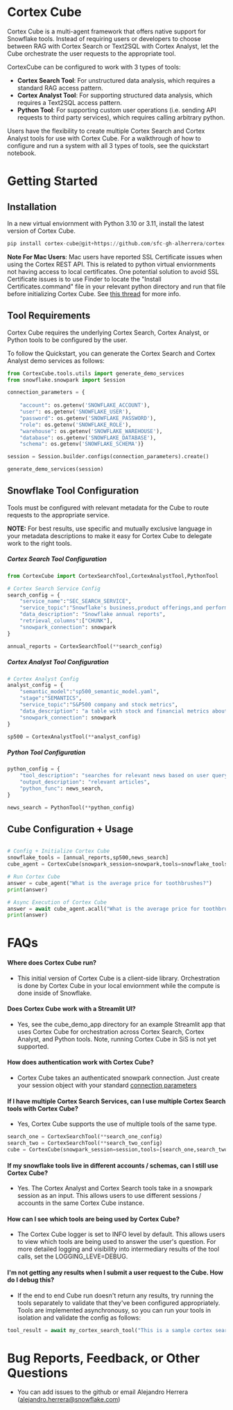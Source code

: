 # Cortex Cube 

Cortex Cube is a multi-agent framework that offers native support for Snowflake tools. Instead of requiring users or developers to choose between RAG with Cortex Search or Text2SQL with Cortex Analyst, let the Cube orchestrate the user requests to the appropriate tool. 

CortexCube can be configured to work with 3 types of tools:
- **Cortex Search Tool**: For unstructured data analysis, which requires a standard RAG access pattern.
- **Cortex Analyst Tool**: For supporting structured data analysis, which requires a Text2SQL access pattern.
- **Python Tool**: For supporting custom user operations (i.e. sending API requests to third party services), which requires calling arbitrary python.

Users have the flexibility to create multiple Cortex Search and Cortex Analyst tools for use with Cortex Cube. For a walkthrough of how to configure and run a system with all 3 types of tools, see the quickstart notebook. 

# Getting Started 

## Installation 
In a new virtual enviornment with Python 3.10 or 3.11, install the latest version of Cortex Cube.
```python
pip install cortex-cube@git+https://github.com/sfc-gh-alherrera/cortex-cube.git
```

**Note For Mac Users**: Mac users have reported SSL Certificate issues when using the Cortex REST API. This is related to python virtual enviornments not having access to local certificates. One potential solution to avoid SSL Certificate issues is to use Finder to locate the "Install Certificates.command" file in your relevant python directory and run that file before initializing Cortex Cube. See [this thread](https://github.com/python/cpython/issues/87570#issuecomment-1093904961) for more info.

## Tool Requirements
Cortex Cube requires the underlying Cortex Search, Cortex Analyst, or Python tools to be configured by the user. 

To follow the Quickstart, you can generate the Cortex Search and Cortex Analyst demo services as follows:
```python
from CortexCube.tools.utils import generate_demo_services
from snowflake.snowpark import Session

connection_parameters = {
    
    "account": os.getenv('SNOWFLAKE_ACCOUNT'),
    "user": os.getenv('SNOWFLAKE_USER'),
    "password": os.getenv('SNOWFLAKE_PASSWORD'),
    "role": os.getenv('SNOWFLAKE_ROLE'),
    "warehouse": os.getenv('SNOWFLAKE_WAREHOUSE'),
    "database": os.getenv('SNOWFLAKE_DATABASE'),
    "schema": os.getenv('SNOWFLAKE_SCHEMA')}  

session = Session.builder.configs(connection_parameters).create()

generate_demo_services(session)
```


## Snowflake Tool Configuration
Tools must be configured with relevant metadata for the Cube to route requests to the appropriate service.

**NOTE:** For best results, use specific and mutually exclusive language in your metadata descriptions to make it easy for Cortex Cube to delegate work to the right tools.

##### Cortex Search Tool Configuration
```python
from CortexCube import CortexSearchTool,CortexAnalystTool,PythonTool

# Cortex Search Service Config
search_config = {
    "service_name":"SEC_SEARCH_SERVICE",
    "service_topic":"Snowflake's business,product offerings,and performance",
    "data_description": "Snowflake annual reports",
    "retrieval_columns":["CHUNK"],
    "snowpark_connection": snowpark
}

annual_reports = CortexSearchTool(**search_config)
```
##### Cortex Analyst Tool Configuration
```python
# Cortex Analyst Config
analyst_config = {
    "semantic_model":"sp500_semantic_model.yaml",
    "stage":"SEMANTICS",
    "service_topic":"S&P500 company and stock metrics",
    "data_description": "a table with stock and financial metrics about S&P500 companies ",
    "snowpark_connection": snowpark
}

sp500 = CortexAnalystTool(**analyst_config)
```
##### Python Tool Configuration
```python
python_config = {
    "tool_description": "searches for relevant news based on user query",
    "output_description": "relevant articles",
    "python_func": news_search,
}

news_search = PythonTool(**python_config)
```

## Cube Configuration + Usage
````python

# Config + Initialize Cortex Cube
snowflake_tools = [annual_reports,sp500,news_search]
cube_agent = CortexCube(snowpark_session=snowpark,tools=snowflake_tools)

# Run Cortex Cube
answer = cube_agent("What is the average price for toothbrushes?")
print(answer)

# Async Execution of Cortex Cube
answer = await cube_agent.acall("What is the average price for toothbrushes?")
print(answer)
````

# FAQs

#### Where does Cortex Cube run?
- This initial version of Cortex Cube is a client-side library. Orchestration is done by Cortex Cube in your local enviornment while the compute is done inside of Snowflake.

#### Does Cortex Cube work with a Streamlit UI?
- Yes, see the cube_demo_app directory for an example Streamlit app that uses Cortex Cube for orchestration across Cortex Search, Cortex Analyst, and Python tools. Note, running Cortex Cube in SiS is not yet supported.

#### How does authentication work with Cortex Cube?
- Cortex Cube takes an authenticated snowpark connection. Just create your session object with your standard [connection parameters](https://docs.snowflake.com/en/developer-guide/snowpark/reference/python/latest/snowpark/api/snowflake.snowpark.Session)

#### If I have multiple Cortex Search Services, can I use multiple Cortex Search tools with Cortex Cube?
- Yes, Cortex Cube supports the use of multiple tools of the same type. 
```python
search_one = CortexSearchTool(**search_one_config)
search_two = CortexSearchTool(**search_two_config)
cube = CortexCube(snowpark_session=session,tools=[search_one,search_two]
```

#### If my snowflake tools live in different accounts / schemas, can I still use Cortex Cube?
- Yes. The Cortex Analyst and Cortex Search tools take in a snowpark session as an input. This allows users to use different sessions / accounts in the same Cortex Cube instance.

#### How can I see which tools are being used by Cortex Cube?
- The Cortex Cube logger is set to INFO level by default. This allows users to view which tools are being used to answer the user's question. For more detailed logging and visibility into intermediary results of the tool calls, set the LOGGING_LEVE=DEBUG.

#### I'm not getting any results when I submit a user request to the Cube. How do I debug this?
- If the end to end Cube run doesn't return any results, try running the tools separately to validate that they've been configured appropriately. Tools are implemented asynchronousy, so you can run your tools in isolation and validate the config as follows:
```python
tool_result = await my_cortex_search_tool("This is a sample cortex search question")
```

# Bug Reports, Feedback, or Other Questions
- You can add issues to the github or email Alejandro Herrera (alejandro.herrera@snowflake.com)




